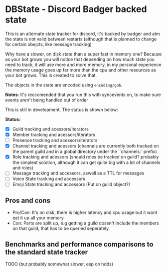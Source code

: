 # DBState - Discord Badger backed state

This is an alternate state tracker for discord, it's backed by badger and atm the state is not valid between restarts (although that is planned to change for certain obejcts, like message tracking)

Why have a slower, on disk state than a super fast in memory one? Because as your bot grows you will notice that depending on how much state you need to track, it will use more and more memory, in my personal experience the memory usage goes up far more than the cpu and other resources as your bot grows. This is created to solve that.

The objects in the state are encoded using `encoding/gob`.

**Notes**: It's reccomended that you run this with syncevents on, to make sure events aren't being handled out of order

This is still in development, The status is shown below:


**Status:**

 - [x] Guild tracking and acessors/iterators
 - [x] Member tracking and acessors/iterators 
 - [ ] Presence tracking and acessors/iterators 
 - [x] Channel tracking and acessors (channels are currently both tracked on the parent guild and in a global directory under the ``channels:` prefix)
 - [x] Role tracking and acessors (should roles be tracked on guild? probably the simplest solution, although it can get quite big with a lot of channels and roles)
 - [ ] Message tracking and accessors, aswell as a TTL for messages 
 - [ ] Voice State tracking and accessors 
 - [ ] Emoji State tracking and accessors (Put on guild object?)

## Pros and cons

 - Pro/Con: It's on disk, there is higher latency and cpu usage but it wont eat it up all your memory 
 - Con: Parts are split up, e.g getting a guild dosen't include the members on that guild, that has to be queried seperately

## Benchmarks and performance comparisons to the standard state tracker

TODO (but probably somewhat slower, esp on hdds)